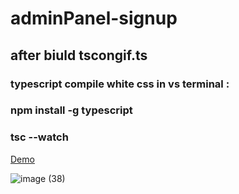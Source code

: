 # adminPanel-signup
<h2>after biuld tscongif.ts
</h2>
<h3>typescript compile white css in vs terminal :</h3>
<h3>npm install -g typescript
</h3>
<h3>tsc --watch
</h3>


[Demo](https://alikhazaeii.github.io/adminPanel-firstPart-/)

![image (38)](https://github.com/user-attachments/assets/dbded0eb-850e-494a-813e-8f7231ce998a)
